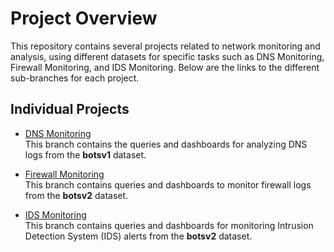 # Project Overview

This repository contains several projects related to network monitoring and analysis, using different datasets for specific tasks such as DNS Monitoring, Firewall Monitoring, and IDS Monitoring. Below are the links to the different sub-branches for each project.

## **Individual Projects**

- [DNS Monitoring](https://github.com/Vishal-Vallakati/Projects/tree/DNS-Logging-top-scenarios)  
  This branch contains the queries and dashboards for analyzing DNS logs from the **botsv1** dataset.

- [Firewall Monitoring](https://github.com/Vishal-Vallakati/Projects/tree/Firewall-Monitoring)  
  This branch contains queries and dashboards to monitor firewall logs from the **botsv2** dataset.

- [IDS Monitoring](https://github.com/Vishal-Vallakati/Projects/tree/IDS-Monitoring)  
  This branch contains queries and dashboards for monitoring Intrusion Detection System (IDS) alerts from the **botsv2** dataset.




